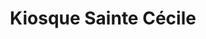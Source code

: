 ---
title: "Kiosque Sainte Cécile"
url: /le-havre/kiosque-sainte-cecile/
shop: fournitures de bureau
---